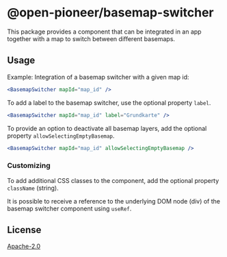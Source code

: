 # @open-pioneer/basemap-switcher

This package provides a component that can be integrated in an app together with a map to switch between different basemaps.

## Usage

Example: Integration of a basemap switcher with a given map id:

```jsx
<BasemapSwitcher mapId="map_id" />
```

To add a label to the basemap switcher, use the optional property `label`.

```jsx
<BasemapSwitcher mapId="map_id" label="Grundkarte" />
```

To provide an option to deactivate all basemap layers, add the optional property `allowSelectingEmptyBasemap`.

```jsx
<BasemapSwitcher mapId="map_id" allowSelectingEmptyBasemap />
```

### Customizing

To add additional CSS classes to the component, add the optional property `className` (string).

It is possible to receive a reference to the underlying DOM node (div) of the basemap switcher component using `useRef`.

## License

[Apache-2.0](https://www.apache.org/licenses/LICENSE-2.0)
